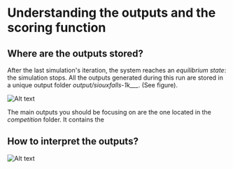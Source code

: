 # Understanding the outputs and the scoring function

## Where are the outputs stored?

After the last simulation's iteration, the system reaches an *equilibrium state*: the simulation stops. All the outputs generated during this run are stored in a unique output folder *output/siouxfalls-1k__<date>_<time>*. (See figure).

![Alt text](https://github.com/vgolfier/Uber-Prize-Starter-Kit/blob/master/Images/Output_folder_2.png)

The main outputs you should be focusing on are the one located in the *competition* folder. It contains the 


## How to interpret the outputs?



![Alt text](https://github.com/vgolfier/Uber-Prize-Starter-Kit/blob/master/Images/Measures_of_congestion.png)
